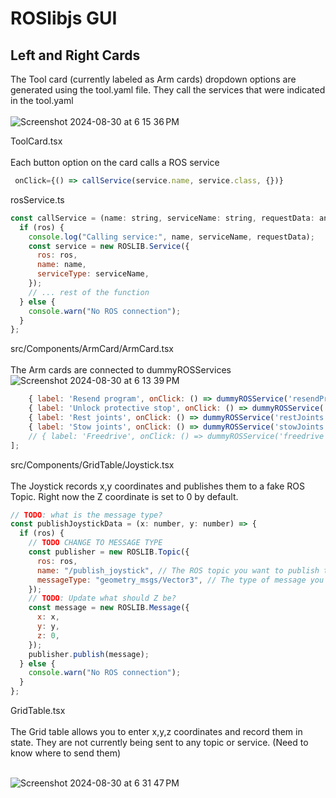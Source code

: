 # ROSlibjs GUI 



## Left and Right Cards
The Tool card (currently labeled as Arm cards) dropdown options are generated using the tool.yaml file. They call the services that were indicated in the tool.yaml
<br></br>
![Screenshot 2024-08-30 at 6 15 36 PM](https://github.com/user-attachments/assets/58ab93a2-ed94-473a-b59c-ef4ca856f223)

ToolCard.tsx
<br></br>
Each button option on the card calls a ROS service
```js
 onClick={() => callService(service.name, service.class, {})}
```
rosService.ts
```js
const callService = (name: string, serviceName: string, requestData: any) => {
  if (ros) {
    console.log("Calling service:", name, serviceName, requestData);
    const service = new ROSLIB.Service({
      ros: ros,
      name: name,
      serviceType: serviceName,
    });
    // ... rest of the function
  } else {
    console.warn("No ROS connection");
  }
};
```
src/Components/ArmCard/ArmCard.tsx
<br></br>
The Arm cards are connected to dummyROSServices
![Screenshot 2024-08-30 at 6 13 39 PM](https://github.com/user-attachments/assets/b0be0797-9f4e-4f56-98d1-48c91e8fd62b)

```js
    { label: 'Resend program', onClick: () => dummyROSService('resendProgram') },
    { label: 'Unlock protective stop', onClick: () => dummyROSService('unlockProtectiveStop') },
    { label: 'Rest joints', onClick: () => dummyROSService('restJoints') },
    { label: 'Stow joints', onClick: () => dummyROSService('stowJoints') },
    // { label: 'Freedrive', onClick: () => dummyROSService('freedrive') },
];
```
src/Components/GridTable/Joystick.tsx
<br></br>
The Joystick records x,y coordinates and publishes them to a fake ROS Topic. Right now the Z coordinate is set to 0 by default. 
```js
// TODO: what is the message type?
const publishJoystickData = (x: number, y: number) => {
  if (ros) {
    // TODO CHANGE TO MESSAGE TYPE
    const publisher = new ROSLIB.Topic({
      ros: ros,
      name: "/publish_joystick", // The ROS topic you want to publish to
      messageType: "geometry_msgs/Vector3", // The type of message you're publishing
    });
    // TODO: Update what should Z be?
    const message = new ROSLIB.Message({
      x: x,
      y: y,
      z: 0,
    });
    publisher.publish(message);
  } else {
    console.warn("No ROS connection");
  }
};
```

GridTable.tsx
<br></br>
The Grid table allows you to enter x,y,z coordinates and record them in state. They are not currently being sent to any topic or service. (Need to know where to send them)
<br></br>

![Screenshot 2024-08-30 at 6 31 47 PM](https://github.com/user-attachments/assets/a25c107a-5057-4401-8d78-e6a41f6b62cc)




